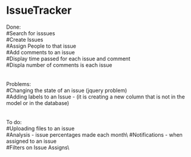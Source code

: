 # IssueTracker

Done:\
#Search for isssues\
#Create Issues\
#Assign People to that issue\
#Add comments to an issue\
#Display time passed for each issue and comment\
#Displa number of comments is each issue\
\
\
Problems:\
#Changing the state of an issue (jquery problem)\
#Adding labels to an Issue - (it is creating a new column that is not in the model or in the database)\
\
\
To do:\
#Uploading files to an issue\
#Analysis - issue percentages made each month\ 
#Notifications - when assigned to an issue\
#Filters on Issue Assigns\





